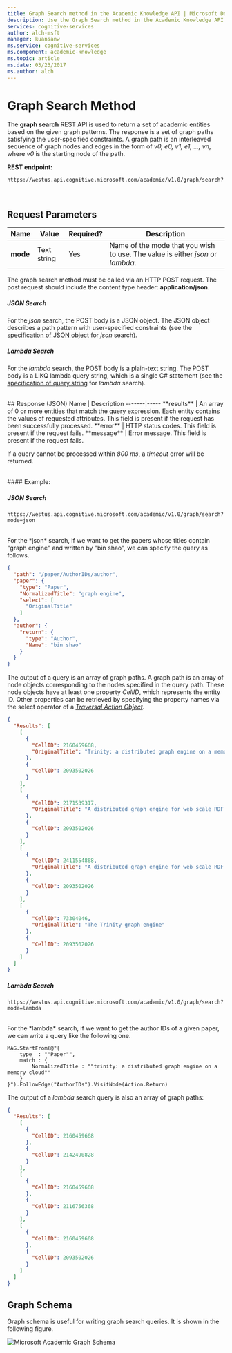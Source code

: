 ```yaml
---
title: Graph Search method in the Academic Knowledge API | Microsoft Docs
description: Use the Graph Search method in the Academic Knowledge API to return a set of academic entities based on specific graph patterns in Microsoft Cognitive Services.
services: cognitive-services
author: alch-msft
manager: kuansanw
ms.service: cognitive-services
ms.component: academic-knowledge
ms.topic: article
ms.date: 03/23/2017
ms.author: alch
---
```


# Graph Search Method

The **graph search** REST API is used to return a set of academic entities based on the given graph patterns.  The response is a set of graph paths satisfying the user-specified constraints. A graph path is an interleaved sequence of graph nodes and edges in the form of _v0, e0, v1, e1, ..., vn_, where _v0_ is the starting node of the path.
<br>

**REST endpoint:**  
```
https://westus.api.cognitive.microsoft.com/academic/v1.0/graph/search?
```   
<br>

## Request Parameters  
Name     | Value | Required?  | Description
-----------|-----------|---------|--------
**mode**       | Text string | Yes | Name of the mode that you wish to use. The value is either *json* or *lambda*.

The graph search method must be called via an HTTP POST request. The post request should include the content type header: **application/json**.

##### JSON Search 

For the *json* search, the POST body is a JSON object. The JSON object describes a path pattern with user-specified constraints (see the [specification of JSON object](JSONSearchSyntax.md) for *json* search).


##### Lambda Search

For the *lambda* search, the POST body is a plain-text string. The POST body is a LIKQ lambda query string, which  is a single C# statement (see the [specification of query string](LambdaSearchSyntax.md) for *lambda* search). 

<br>
## Response (JSON)
Name | Description
-------|-----   
**results** | An array of 0 or more entities that match the query expression. Each entity contains the values of requested attributes. This field is present if the request has been successfully processed.
**error** |	HTTP status codes. This field is present if the request fails.
**message** | Error message. This field is present if the request fails.

If a query cannot be processed within _800 ms_, a _timeout_ error will be returned. 

<br>
#### Example:

##### JSON Search
```
https://westus.api.cognitive.microsoft.com/academic/v1.0/graph/search?mode=json
```
<br>
For the *json* search, if we want to get the papers whose titles contain "graph engine" and written by "bin shao", we can specify the query as follows.

```JSON
{
  "path": "/paper/AuthorIDs/author",
  "paper": {
    "type": "Paper",
    "NormalizedTitle": "graph engine",
    "select": [
      "OriginalTitle"
    ]
  },
  "author": {
    "return": {
      "type": "Author",
      "Name": "bin shao"
    }
  }
}
```

The output of a query is an array of graph paths. A graph path is an array of node objects corresponding to the nodes specified in the query path. These node objects have at least one property *CellID*, which represents the entity ID. Other properties can be retrieved by specifying the property names via the select operator of a [*Traversal Action Object*](JSONSearchSyntax.md).

```JSON
{
  "Results": [
    [
      {
        "CellID": 2160459668,
        "OriginalTitle": "Trinity: a distributed graph engine on a memory cloud"
      },
      {
        "CellID": 2093502026
      }
    ],
    [
      {
        "CellID": 2171539317,
        "OriginalTitle": "A distributed graph engine for web scale RDF data"
      },
      {
        "CellID": 2093502026
      }
    ],
    [
      {
        "CellID": 2411554868,
        "OriginalTitle": "A distributed graph engine for web scale RDF data"
      },
      {
        "CellID": 2093502026
      }
    ],
    [
      {
        "CellID": 73304046,
        "OriginalTitle": "The Trinity graph engine"
      },
      {
        "CellID": 2093502026
      }
    ]
  ]
}
 ```

##### Lambda Search 

```
https://westus.api.cognitive.microsoft.com/academic/v1.0/graph/search?mode=lambda
```
<br>
For the *lambda* search, if we want to get the author IDs of a given paper, we can write a query like the following one.

```
MAG.StartFrom(@"{
    type  : ""Paper"",
    match : {
        NormalizedTitle : ""trinity: a distributed graph engine on a memory cloud""
    }
}").FollowEdge("AuthorIDs").VisitNode(Action.Return)
```

The output of a *lambda* search query is also an array of graph paths:

```JSON
{
  "Results": [
    [
      {
        "CellID": 2160459668
      },
      {
        "CellID": 2142490828
      }
    ],
    [
      {
        "CellID": 2160459668
      },
      {
        "CellID": 2116756368
      }
    ],
    [
      {
        "CellID": 2160459668
      },
      {
        "CellID": 2093502026
      }
    ]
  ]
}
```
 
## Graph Schema

Graph schema is useful for writing graph search queries. It is shown in the following figure.

![Microsoft Academic Graph Schema](./Images/AcademicGraphSchema.png)
